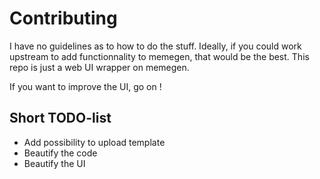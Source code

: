 # Contributing

I have no guidelines as to how to do the stuff. Ideally, if you could work upstream to add functionnality to memegen, that would be the best. This repo is just a web UI wrapper on memegen.

If you want to improve the UI, go on !


## Short TODO-list
- Add possibility to upload template
- Beautify the code
- Beautify the UI
